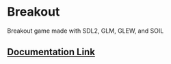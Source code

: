 # Breakout
Breakout game made with SDL2, GLM, GLEW, and SOIL


## [Documentation Link](docs.thebatforge.com/breakout)
